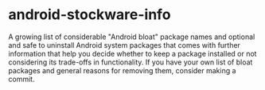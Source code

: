 # android-stockware-info
A growing list of considerable "Android bloat" package names and optional and safe to uninstall Android system packages that comes with further information that help you decide whether to keep a package installed or not considering its trade-offs in functionality. If you have your own list of bloat packages and general reasons for removing them, consider making a commit.
